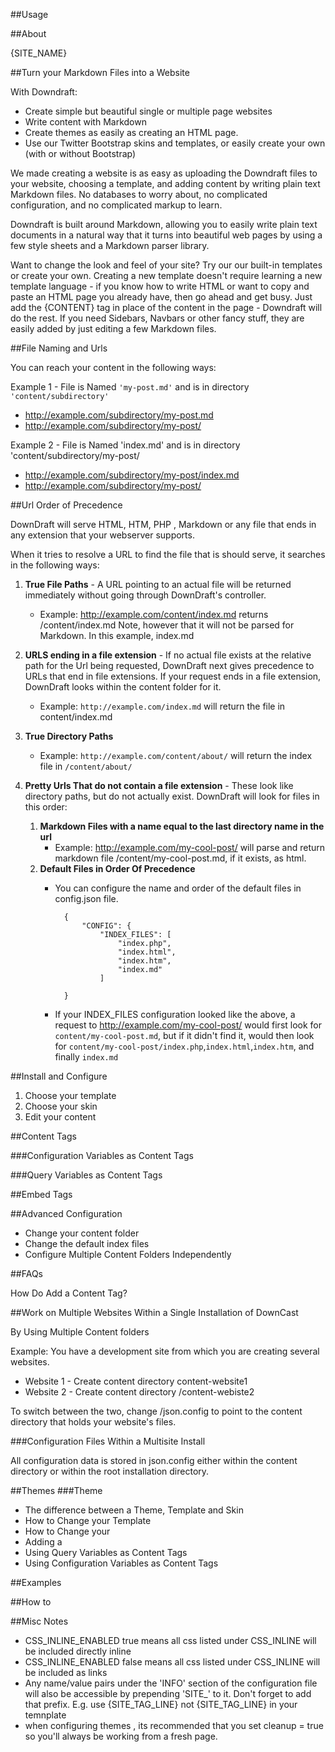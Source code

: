 ##Usage

##About

{SITE_NAME}

##Turn your Markdown Files into a Website


With Downdraft:

* Create simple but beautiful single or multiple page websites
* Write content with Markdown
* Create themes as easily as creating an HTML page.
* Use our Twitter Bootstrap skins and templates, or easily create your own (with or without Bootstrap)


We made creating a website is as easy as uploading the Downdraft files to your website, choosing a template, and adding content by writing plain text Markdown files. No databases to worry about, no complicated configuration, and no complicated markup to learn.

Downdraft is built around Markdown, allowing you to easily write plain text documents in a natural way that it turns into beautiful web pages by using a few style sheets and a Markdown parser library.

Want to change the look and feel of your site? Try our our built-in templates or create your own. Creating a new template doesn't require learning a new template language - if you know how to write HTML or want to copy and paste an HTML page you already have, then go ahead and get busy. Just add the {CONTENT} tag in place of the content in the page - Downdraft will do the rest. If you need Sidebars, Navbars or other fancy stuff, they are easily added by just editing a few Markdown files. 


##File Naming and Urls

You can reach your content in the following ways:

Example 1 - File is Named `'my-post.md'` and is in directory `'content/subdirectory'`

* http://example.com/subdirectory/my-post.md
* http://example.com/subdirectory/my-post/

Example 2 - File is Named 'index.md' and is in directory 'content/subdirectory/my-post/

* http://example.com/subdirectory/my-post/index.md
* http://example.com/subdirectory/my-post/

##Url Order of Precedence

DownDraft will serve HTML, HTM, PHP , Markdown or any file that ends in any extension that your webserver supports. 

When it tries to resolve a URL to find the file that is should serve, it searches in the following ways:


1. **True File Paths** - A URL pointing to an actual file will be returned immediately without going through DownDraft's controller.
    * Example: http://example.com/content/index.md  returns /content/index.md Note, however that it will not be parsed for Markdown. In this example, index.md 




2. **URLS ending in a file extension** - If no actual file exists at the relative path for the Url being requested, DownDraft next gives precedence to URLs that end in file extensions. If your request ends in a file extension, DownDraft looks within the content folder for it.
    * Example: `http://example.com/index.md` will return the file in content/index.md
4. **True Directory Paths**
    * Example: `http://example.com/content/about/` will return the index file in `/content/about/` 
6. **Pretty Urls That do not contain a file extension** - These look like directory paths, but do not actually exist. DownDraft will look for files in this order:
    1. **Markdown Files with a name equal to the last directory name in the url**
        * Example: http://example.com/my-cool-post/  will parse and return markdown file /content/my-cool-post.md, if it exists, as html.
    3. **Default Files in Order Of Precedence**
        * You can configure the name and order of the default files in config.json file.
                
      
                {
                    "CONFIG": {
                        "INDEX_FILES": [
                            "index.php",
                            "index.html",
                            "index.htm",
                            "index.md"
                        ]
                
                }

        
        * If your INDEX_FILES configuration looked like the above, a request to http://example.com/my-cool-post/ would first look for `content/my-cool-post.md`, but if it didn't find it, would then look for `content/my-cool-post/index.php`,`index.html`,`index.htm`, and finally `index.md`











##Install and Configure

1. Choose your template
2. Choose your skin
3. Edit your content


##Content Tags


###Configuration Variables as Content Tags


###Query Variables as Content Tags


##Embed Tags



##Advanced Configuration

* Change your content folder
* Change the default index files
* Configure Multiple Content Folders Independently

##FAQs

How Do Add a Content Tag?

##Work on Multiple Websites Within a Single Installation of DownCast

By Using Multiple Content folders 

Example: You have a development site from which you are creating several websites.

* Website 1 - Create content directory content-website1
* Website 2 - Create content directory /content-webiste2

To switch between the two, change /json.config to point to the content directory that holds your website's files.




###Configuration Files Within a Multisite Install


All configuration data is stored in json.config either within the content directory or within the root installation directory.







##Themes
###Theme
* The difference between a Theme, Template and Skin
* How to Change your Template
* How to Change your
* Adding a 
* Using Query Variables as Content Tags
* Using Configuration Variables as Content Tags



##Examples

##How to 



##Misc Notes

* CSS_INLINE_ENABLED true means all css listed under CSS_INLINE will be included directly inline
* CSS_INLINE_ENABLED false means all css listed under CSS_INLINE will be included as links
* Any name/value pairs under the 'INFO' section of the configuration file will also be accessible by prepending 'SITE_' to it. Don't forget to add that prefix. E.g. use {SITE_TAG_LINE} not {SITE_TAG_LINE} in your temnplate
* when configuring themes , its recommended that you set cleanup = true so you'll always be working from a fresh page.

